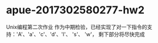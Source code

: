 # apue-2017302580277-hw2
Unix编程第二次作业
作为中期检验，已经实现了对一下指令的支持：'A'、'a'、'c'、'd'、'l'、 's'、 'w'， 剩下部分将尽快完成    
